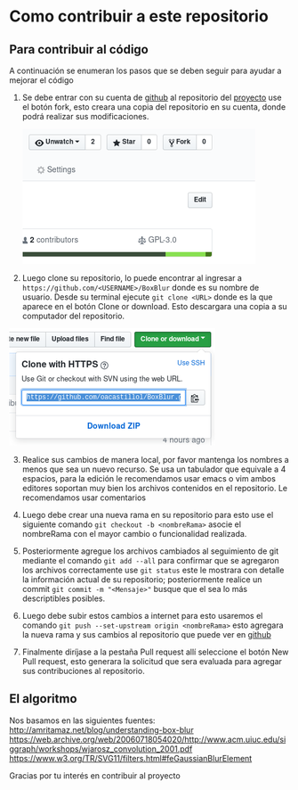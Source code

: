 # Como contribuir a este repositorio

## Para contribuir al código 
A continuación se enumeran los pasos que se deben seguir para ayudar a mejorar el código

1. Se debe entrar con su cuenta de [github](https://github.com) al repositorio del [proyecto](https://github.com/oacastillol/BoxBlur) use el botón fork, esto creara una copia del repositorio en su cuenta, donde podrá realizar sus modificaciones.


   ![Botón fork](imagenes/FORK.png "Botón Fork")
   
2. Luego clone su repositorio, lo puede encontrar al ingresar a ```https://github.com/<USERNAME>/BoxBlur``` donde <USERNAME> es su nombre de usuario. Desde su terminal ejecute ```git clone <URL>``` donde <URL> es la que aparece en el botón Clone or download. Esto descargara una copia a su computador del repositorio.


![Botón de Clone or download](imagenes/CloneDownload.png "url para clonar el repositorio")


3. Realice sus cambios de manera local, por favor mantenga los nombres a menos que sea un nuevo recurso. Se usa un tabulador que equivale a 4 espacios, para la edición le recomendamos usar emacs o vim ambos editores soportan muy bien los archivos contenidos en el repositorio. Le recomendamos usar comentarios

4. Luego debe crear una nueva rama en su repositorio para esto use el siguiente comando ```git checkout -b <nombreRama>``` asocie el nombreRama con el mayor cambio o funcionalidad realizada.

5. Posteriormente agregue los archivos cambiados al seguimiento de git mediante el comando ```git add --all``` para confirmar que se agregaron los archivos correctamente use ```git status``` este le mostrara con detalle la información actual de su repositorio; posteriormente realice un commit ```git commit -m "<Mensaje>"``` busque que el <Mensaje> sea lo más descriptibles posibles.

6. Luego debe subir estos cambios a internet para esto usaremos el comando ```git push --set-upstream origin <nombreRama>``` esto agregara la nueva rama y sus cambios al repositorio que puede ver en [github](https://github.com)

7. Finalmente diríjase a la pestaña Pull request allí seleccione el botón New Pull request, esto generara la solicitud que sera evaluada para agregar sus contribuciones al repositorio.

## El algoritmo

Nos basamos en las siguientes fuentes:
<http://amritamaz.net/blog/understanding-box-blur>
<https://web.archive.org/web/20060718054020/http://www.acm.uiuc.edu/siggraph/workshops/wjarosz_convolution_2001.pdf>
<https://www.w3.org/TR/SVG11/filters.html#feGaussianBlurElement>

Gracias por tu interés en contribuir al proyecto
